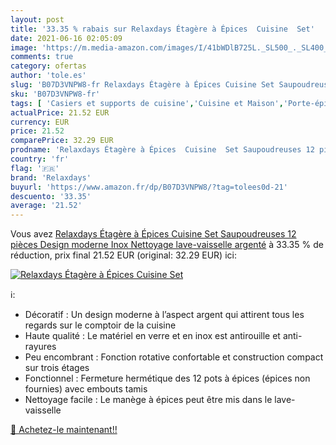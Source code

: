 ```yaml
---
layout: post
title: '33.35 % rabais sur Relaxdays Étagère à Épices  Cuisine  Set'
date: 2021-06-16 02:05:09
image: 'https://m.media-amazon.com/images/I/41bWDlB725L._SL500_._SL400_.jpg'
comments: true
category: ofertas
author: 'tole.es'
slug: 'B07D3VNPW8-fr Relaxdays Étagère à Épices Cuisine Set Saupoudreuses 12...'
sku: 'B07D3VNPW8-fr'
tags: [ 'Casiers et supports de cuisine','Cuisine et Maison','Porte-épices','Rangement et organisation','Rangement et organisation de cuisine','relaxdays', ]
actualPrice: 21.52 EUR
currency: EUR
price: 21.52
comparePrice: 32.29 EUR
prodname: 'Relaxdays Étagère à Épices  Cuisine  Set Saupoudreuses 12 pièces  Design moderne Inox  Nettoyage lave-vaisselle  argenté'
country: 'fr'
flag: '🇫🇷'
brand: 'Relaxdays'
buyurl: 'https://www.amazon.fr/dp/B07D3VNPW8/?tag=tolees0d-21'
descuento: '33.35'
average: '21.52'
---
```


Vous avez [Relaxdays Étagère à Épices  Cuisine  Set Saupoudreuses 12 pièces  Design moderne Inox  Nettoyage lave-vaisselle  argenté](https://www.amazon.fr/dp/B07D3VNPW8/?tag=tolees0d-21)  à  33.35 % de réduction, prix final  21.52 EUR (original: 32.29 EUR) ici:

[![Relaxdays Étagère à Épices  Cuisine  Set](https://m.media-amazon.com/images/I/41bWDlB725L._SL500_._SL400_.jpg)](https://www.amazon.fr/dp/B07D3VNPW8/?tag=tolees0d-21)

ℹ️:

- Décoratif : Un design moderne à l’aspect argent qui attirent tous les regards sur le comptoir de la cuisine
- Haute qualité : Le matériel en verre et en inox est antirouille et anti-rayures
- Peu encombrant : Fonction rotative confortable et construction compact sur trois étages
- Fonctionnel : Fermeture hermétique des 12 pots à épices (épices non fournies) avec embouts tamis
- Nettoyage facile : Le manège à épices peut être mis dans le lave-vaisselle

[🛒 Achetez-le maintenant!!](https://www.amazon.fr/dp/B07D3VNPW8/?tag=tolees0d-21)
